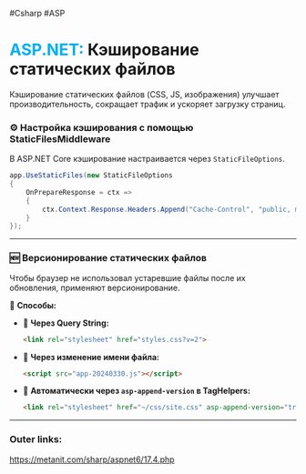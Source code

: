 #Csharp #ASP 
# <font color="#00b0f0">ASP.NET:</font> Кэширование статических файлов

Кэширование статических файлов (CSS, JS, изображения) улучшает производительность, сокращает трафик и ускоряет загрузку страниц.

### ⚙ **Настройка кэширования с помощью StaticFilesMiddleware**
В ASP.NET Core кэширование настраивается через `StaticFileOptions`.

```csharp
app.UseStaticFiles(new StaticFileOptions
{
    OnPrepareResponse = ctx =>
    {
        ctx.Context.Response.Headers.Append("Cache-Control", "public, max-age=604800"); // в т.ч. на прокси серверах, 7 дней в сек.
    }
});
```

---

### 🆕 **Версионирование статических файлов**
Чтобы браузер не использовал устаревшие файлы после их обновления, применяют версионирование.

📌 **Способы:**

- 🔹 **Через Query String:**
	```html
	<link rel="stylesheet" href="styles.css?v=2">
	```

- 🔹 **Через изменение имени файла:**
	```html
	<script src="app-20240330.js"></script>
	```

- 🔹 **Автоматически через `asp-append-version` в TagHelpers:**
	```html
	<link rel="stylesheet" href="~/css/site.css" asp-append-version="true" />
	```


---
### Outer links:
https://metanit.com/sharp/aspnet6/17.4.php